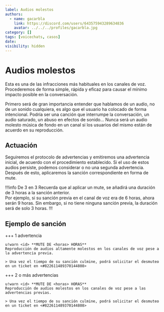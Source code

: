 ```yaml
---
label: Audios molestos
authors:
  - name: gacarbla
    link: https://discord.com/users/643575943289634836
    avatar: ../../../profiles/gacarbla.jpg
category: []
tags: [voicechats, casos]
date: 
visibility: hidden
---
```


# Audios molestos
Esta es una de las infracciones más habituales en los canales de voz. Procederemos de forma simple, rápida y eficaz para causar el mínimo impacto posible en la conversación.

Primero será de gran importancia entender que hablamos de un audio, no de un sonido cualquiera, es algo que el usuario ha colocado de forma intencional. Podría ser una canción que interrumpe la conversación, un audio saturado, un abuso en efectos de sonido... Nunca será un audio molesto música de fondo en un canal si los usuarios del mismo están de acuerdo en su reproducción.

## Actuación
Seguiremos el protocolo de advertencias y emitiremos una advertencia inicial, de acuerdo con el procedimiento establecido. Si el uso de estos audios persiste, podemos considerar o no una segunda advertencia. Después de esto, aplicaremos la sanción correspondiente en forma de mute.

!!!info De 3 en 3
Recuerda que al aplicar un mute, se añadirá una duración de 3 horas a la sanción anterior.<br>Por ejemplo, si su sanción previa en el canal de voz era de 6 horas, ahora serán 9 horas. Sin embargo, si no tiene ninguna sanción previa, la duración será de solo 3 horas.
!!!

## Ejemplo de sanción
+++ 1 advertencia
```
u!warn <id> **MUTE DE <horas> HORAS**
Reproducción de audios altamente molestos en los canales de voz pese a la advertencia previa.

> Una vez el tiempo de su sanción culmine, podrá solicitar el desmuteo en un ticket en <#822611489370144808>
```
+++ 2 o más advertencias
```
u!warn <id> **MUTE DE <horas> HORAS**
Reproducción de audios molestos en los canales de voz pese a las advertencias previas.

> Una vez el tiempo de su sanción culmine, podrá solicitar el desmuteo en un ticket en <#822611489370144808>
```